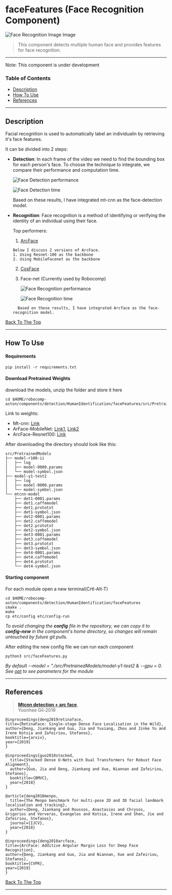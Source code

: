 # faceFeatures (Face Recognition Component)
![Face Recognition Image Image](../docs/images/face_recognition.png)



> This component detects multiple human face and provides features for face recognition.   
---
Note: This component is under development


### Table of Contents
- [Description](#description)
- [How To Use](#how-to-use)
- [References](#references)
---

## Description

Facial recognition is used to automatically label an individualin by retrieving it's face features. 

It can be divided into 2 steps: 

- **Detection**: In each frame of the video we need to find the bounding box for each person's face. To choose the technique to integrate, we compare their performance and computation time. 

    ![Face Detection performance](../docs/images/facedetection_performance.png)

    ![Face Detection time](../docs/images/facedetection_time.png)


    Based on these results, I have integrated mt-cnn as the face-detection model. 

- **Recognition**: Face recognition is a method of identifying or verifying the identity of an individual using their face.

    Top performers: 

    1. [ArcFace](!https://arxiv.org/pdf/1801.07698.pdf)
    ```
    Below I discuss 2 versions of ArcFace. 
    1. Using Resnet-100 as the backbone
    2. Using MobileFacenet as the backbone 
    ```
    2. [CosFace](!)  
    3. Face-net (Currently used by Robocomp)  

        ![Face Recognition performance](../docs/images/performance_face.png)

        ![Face Recognition time](../docs/images/time_face.png)

    ```
      Based on these results, I have integrated Arcface as the face-recognition model. 
    ```
 
[Back To The Top](#table-of-contents)

---

## How To Use

#### Requirements
```
pip install -r requirements.txt
```
#### Download Pretrained Weights
download the models, unzip the folder and store it here
```
cd $HOME/robocomp-aston/components/detection/HumanIdentification/faceFeatures/src/PretrainedModels
```

Link to weights: 
  - Mt-cnn: [Link](https://drive.google.com/drive/folders/1vvoMe4tSzI59GjtRLtDJu8vkX4jxR06P?usp=sharing)
  - ArFace-MobileNet: [Link1](https://www.dropbox.com/s/akxeqp99jvsd6z7/model-MobileFaceNet-arcface-ms1m-refine-v1.zip?dl=0), [Link2](https://drive.google.com/drive/folders/1gdwQBSMr7dLyLUWoBAKw2IfBUJqZFNHv?usp=sharing)
  - ArcFace-Resnet100: [Link](https://www.dropbox.com/s/tj96fsm6t6rq8ye/model-r100-arcface-ms1m-refine-v2.zip?dl=0)

After downloading the directory should look like this:
  ```
  src/PretrainedModels
  ├── model-r100-ii
  │   ├── log
  │   ├── model-0000.params
  │   └── model-symbol.json
  ├── model-y1-test2
  │   ├── log
  │   ├── model-0000.params
  │   └── model-symbol.json
  └── mtcnn-model
      ├── det1-0001.params
      ├── det1.caffemodel
      ├── det1.prototxt
      ├── det1-symbol.json
      ├── det2-0001.params
      ├── det2.caffemodel
      ├── det2.prototxt
      ├── det2-symbol.json
      ├── det3-0001.params
      ├── det3.caffemodel
      ├── det3.prototxt
      ├── det3-symbol.json
      ├── det4-0001.params
      ├── det4.caffemodel
      ├── det4.prototxt
      └── det4-symbol.json
  ```



#### Starting component
For each module open a new terminal(Crtl-Alt-T)  
```
cd $HOME/robocomp-aston/components/detection/HumanIdentification/faceFeatures
cmake . 
make
cp etc/config etc/config-run
```
*To avoid changing the **config** file in the repository, we can copy it to **config-new** in the component's home directory, so changes will remain untouched by future git pulls.*

After editing the new config file we can run each component
```
python3 src/faceFeatures.py 
```

*By default --model = "./src/PretrainedModels/model-y1-test2 & --gpu = 0. See [opt](./src/faceFeatures.py) to see parameters for the module*

---


## References

> [**Mtcnn detection + arc face**](https://github.com/Yoonhee-Gil/mtcnn-arcface),            
> Yoonhee Gil-2019

```
@inproceedings{deng2019retinaface,
title={RetinaFace: Single-stage Dense Face Localisation in the Wild},
author={Deng, Jiankang and Guo, Jia and Yuxiang, Zhou and Jinke Yu and Irene Kotsia and Zafeiriou, Stefanos},
booktitle={arxiv},
year={2019}
}

@inproceedings{guo2018stacked,
  title={Stacked Dense U-Nets with Dual Transformers for Robust Face Alignment},
  author={Guo, Jia and Deng, Jiankang and Xue, Niannan and Zafeiriou, Stefanos},
  booktitle={BMVC},
  year={2018}
}

@article{deng2018menpo,
  title={The Menpo benchmark for multi-pose 2D and 3D facial landmark localisation and tracking},
  author={Deng, Jiankang and Roussos, Anastasios and Chrysos, Grigorios and Ververas, Evangelos and Kotsia, Irene and Shen, Jie and Zafeiriou, Stefanos},
  journal={IJCV},
  year={2018}
}

@inproceedings{deng2018arcface,
title={ArcFace: Additive Angular Margin Loss for Deep Face Recognition},
author={Deng, Jiankang and Guo, Jia and Niannan, Xue and Zafeiriou, Stefanos},
booktitle={CVPR},
year={2019}
}
```

[Back To The Top](#table-of-contents)

---
